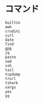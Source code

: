 # コマンド

```{toctree}
builtin
awk
crudini
curl
date
find
gpg
jq
paste
sed
ssh
tail
tcpdump
trurl
tshark
xargs
yes
yq
```
